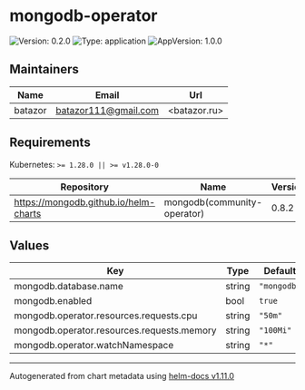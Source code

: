 # mongodb-operator

![Version: 0.2.0](https://img.shields.io/badge/Version-0.2.0-informational?style=flat-square) ![Type: application](https://img.shields.io/badge/Type-application-informational?style=flat-square) ![AppVersion: 1.0.0](https://img.shields.io/badge/AppVersion-1.0.0-informational?style=flat-square)

## Maintainers

| Name | Email | Url |
| ---- | ------ | --- |
| batazor | <batazor111@gmail.com> | <batazor.ru> |

## Requirements

Kubernetes: `>= 1.28.0 || >= v1.28.0-0`

| Repository | Name | Version |
|------------|------|---------|
| https://mongodb.github.io/helm-charts | mongodb(community-operator) | 0.8.2 |

## Values

| Key | Type | Default | Description |
|-----|------|---------|-------------|
| mongodb.database.name | string | `"mongodb"` |  |
| mongodb.enabled | bool | `true` |  |
| mongodb.operator.resources.requests.cpu | string | `"50m"` |  |
| mongodb.operator.resources.requests.memory | string | `"100Mi"` |  |
| mongodb.operator.watchNamespace | string | `"*"` |  |

----------------------------------------------
Autogenerated from chart metadata using [helm-docs v1.11.0](https://github.com/norwoodj/helm-docs/releases/v1.11.0)
